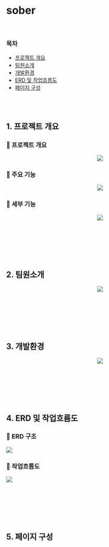 # sober

<br>
<h3> 목차</h3>
<ul >
  <li >
    <a href="#Intention">프로젝트 개요</a>
  </li>
  <li>
    <a href="#Member">팀원소개</a>
  </li>
  <li>
    <a href="#Stack">개발환경</a>
  </li>
  <li>
    <a href="#Erd">ERD 및 작업흐름도</a>
  </li>
  <li>
    <a href="#View">페이지 구성</a>
  </li>
</ul>



<br><br>


<h2>1. 프로젝트 개요</h2>
<div id="Intention" >
<div align="center">
<div align="left"> <h3> 📌 프로젝트 개요 </h3> </div>
<img src="https://i.imgur.com/npLHvZD.jpg"><br>
<div align="left"> <h3> 📌 주요 기능 </h3> </div>
  <img src="https://i.imgur.com/aLR2vdx.jpg"><br>
<div align="left"> <h3> 📌 세부 기능 </h3> </div>
  <img src="https://i.imgur.com/waAzn8g.jpg"><br>
</div>

</div>

<br><br><br><br><br>

<h2>2. 팀원소개</h2>
<div id="Member" align="center">
<img src="https://i.imgur.com/RsQ81WH.jpg">
</div>

<br><br><br><br><br>

<h2>3. 개발환경</h2>
<div id="Stack" align="center">
<img src="https://i.imgur.com/eqYJirG.jpg">
</div>

<br><br><br><br><br>

<h2>4. ERD 및 작업흐름도</h2>
<div id="Erd">
<h3> 📌 ERD 구조</h3>
<img src="https://i.imgur.com/S9H9vGQ.jpg" >
<h3> 📌 작업흐름도</h3>
<img src="https://i.imgur.com/A8XJPGn.jpg">  
</div>


<br><br><br><br><br>

<h2>5. 페이지 구성</h2>
<div id="View" align="center">

</div>

